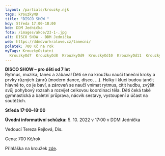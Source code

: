 ```yaml
---
layout: /partials/krouzky.njk
tags: krouzkyMD
title: "DISCO SHOW "
kdy: Středa 17:00-18:00
kde: DDM Jednička
foto: /images/akce/23-1-.jpg
alt: DISCO SHOW - DDM Jednička
web: https://ddmdvurkralove.cz/tanecni/
polatek: 700 Kč na rok
myTags: KrouzkyOstatni
  KrouzkyOd7  KrouzkyOd8  KrouzkyOd9  KrouzkyOd10  KrouzkyOd11  KrouzkyOd12  KrouzkyOd13  KrouzkyOd14  KrouzkyOd15
---
```

<!--StartFragment-->

**DISCO SHOW – pro děti od 7 let**\
Rytmus, muzika, tanec a zábava! Děti se na kroužku naučí taneční kroky a prvky různých žánrů (modern dance, disco, …). Holky i kluci budou tančit hlavně to, co je baví, a zároveň se naučí vnímat rytmus, cítit hudbu, zvýšit svůj pohybový rozsah a rozvíjet celkovou koordinaci těla. Děti čeká také gymnastická a baletní průprava, nácvik sestavy, vystoupení a účast na soutěžích.

**Středa 17:00–18:00**

**Úvodní informativní schůzka:** 5. 10. 2022 v 17:00 v DDM Jednička

Vedoucí Tereza Rejlová, Dis.

Cena: 700 Kč/rok

Přihláška na kroužek [zde](https://ddmdvurkralove.cz/prihlaska/).

<!--EndFragment-->